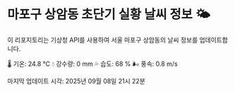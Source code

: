 
# 마포구 상암동 초단기 실황 날씨 정보 🌤️

이 리포지토리는 기상청 API를 사용하여 서울 마포구 상암동의 날씨 정보를 업데이트합니다. 

🌡️ 기온: 24.8 ℃
💧 강수량: 0 mm
💦 습도: 68 %
🌬️ 풍속: 0.8 m/s

마지막 업데이트 시각: 2025년 09월 08일 21시 22분    
